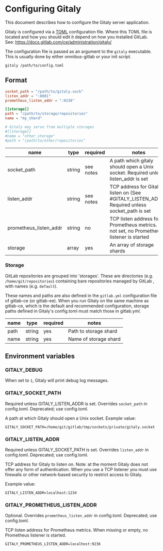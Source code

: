 # Configuring Gitaly

This document describes how to configure the Gitaly server
application.

Gitaly is configured via a [TOML](https://github.com/toml-lang/toml)
configuration file. Where this TOML file is located and how you should
edit it depend on how you installed GitLab. See:
https://docs.gitlab.com/ce/administration/gitaly/

The configuration file is passed as an argument to the `gitaly`
executable. This is usually done by either omnibus-gitlab or your init
script.

```
gitaly /path/to/config.toml
```

## Format

```toml
socket_path = "/path/to/gitaly.sock"
listen_addr = ":8081"
prometheus_listen_addr = ":9236"

[[storage]]
path = "/path/to/storage/repositories"
name = "my_shard"

# Gitaly may serve from multiple storages
#[[storage]]
#name = "other_storage"
#path = "/path/to/other/repositories"
```

|name|type|required|notes|
|----|----|--------|-----|
|socket_path|string|see notes|A path which gitaly should open a Unix socket. Required unless listen_addr is set|
|listen_addr|string|see notes|TCP address for Gitaly to listen on (See #GITALY_LISTEN_ADDR). Required unless socket_path is set|
|prometheus_listen_addr|string|no|TCP listen address for Prometheus metrics. If not set, no Prometheus listener is started|
|storage|array|yes|An array of storage shards|

### Storage

GitLab repositories are grouped into 'storages'. These are directories
(e.g. `/home/git/repositories`) containing bare repositories managed
by GitLab , with names (e.g. `default`).

These names and paths are also defined in the `gitlab.yml`
configuration file of gitlab-ce (or gitlab-ee). When you run Gitaly on
the same machine as gitlab-ce, which is the default and recommended
configuration, storage paths defined in Gitaly's config.toml must
match those in gitlab.yml.

|name|type|required|notes|
|----|----|--------|-----|
|path|string|yes|Path to storage shard|
|name|string|yes|Name of storage shard|

## Environment variables

### GITALY_DEBUG

When set to `1`, Gitaly will print debug log messages.

### GITALY_SOCKET_PATH

Required unless GITALY_LISTEN_ADDR is set. Overrides `socket_path` in
config.toml. Deprecated; use config.toml.

A path at which Gitaly should open a Unix socket. Example value:

```
GITALY_SOCKET_PATH=/home/git/gitlab/tmp/sockets/private/gitaly.socket
```

### GITALY_LISTEN_ADDR

Required unless GITALY_SOCKET_PATH is set. Overrides `listen_addr` in
config.toml. Deprecated; use config.toml.

TCP address for Gitaly to listen on. Note: at the moment Gitaly does
not offer any form of authentication. When you use a TCP listener you
must use firewalls or other network-based security to restrict access
to Gitaly.

Example value:

```
GITALY_LISTEN_ADDR=localhost:1234
```

### GITALY_PROMETHEUS_LISTEN_ADDR

Optional. Overrides `prometheus_listen_addr` in config.toml.
Deprecated; use config.toml.

TCP listen address for Prometheus metrics. When missing or empty, no
Prometheus listener is started.

```
GITALY_PROMETHEUS_LISTEN_ADDR=localhost:9236
```
